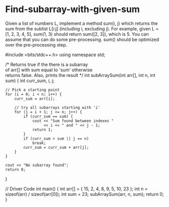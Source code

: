 # Find-subarray-with-given-sum
Given a list of numbers L, implement a method sum(i, j) which returns the sum from the sublist L[i:j] (including i, excluding j).  For example, given L = [1, 2, 3, 4, 5], sum(1, 3) should return sum([2, 3]), which is 5.  You can assume that you can do some pre-processing. sum() should be optimized over the pre-processing step.

#include <bits/stdc++.h> 
using namespace std; 
  
/* Returns true if the there is a subarray  
of arr[] with sum equal to 'sum' otherwise  
returns false. Also, prints the result */
int subArraySum(int arr[], int n, int sum) 
{ 
    int curr_sum, i, j; 
  
    // Pick a starting point 
    for (i = 0; i < n; i++) { 
        curr_sum = arr[i]; 
  
        // try all subarrays starting with 'i' 
        for (j = i + 1; j <= n; j++) { 
            if (curr_sum == sum) { 
                cout << "Sum found between indexes "
                     << i << " and " << j - 1; 
                return 1; 
            } 
            if (curr_sum > sum || j == n) 
                break; 
            curr_sum = curr_sum + arr[j]; 
        } 
    } 
  
    cout << "No subarray found"; 
    return 0; 
} 
  
// Driver Code 
int main() 
{ 
    int arr[] = { 15, 2, 4, 8, 9, 5, 10, 23 }; 
    int n = sizeof(arr) / sizeof(arr[0]); 
    int sum = 23; 
    subArraySum(arr, n, sum); 
    return 0; 
} 
